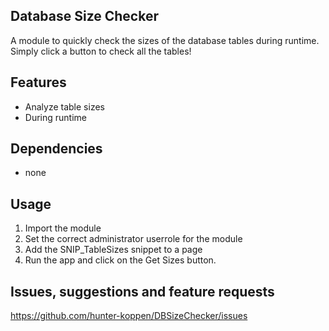 ## Database Size Checker
A module to quickly check the sizes of the database tables during runtime. Simply click a button to check all the tables!

## Features
- Analyze table sizes
- During runtime

## Dependencies
- none

## Usage
1. Import the module
2. Set the correct administrator userrole for the module
3. Add the SNIP_TableSizes snippet to a page
4. Run the app and click on the Get Sizes button.

## Issues, suggestions and feature requests
https://github.com/hunter-koppen/DBSizeChecker/issues